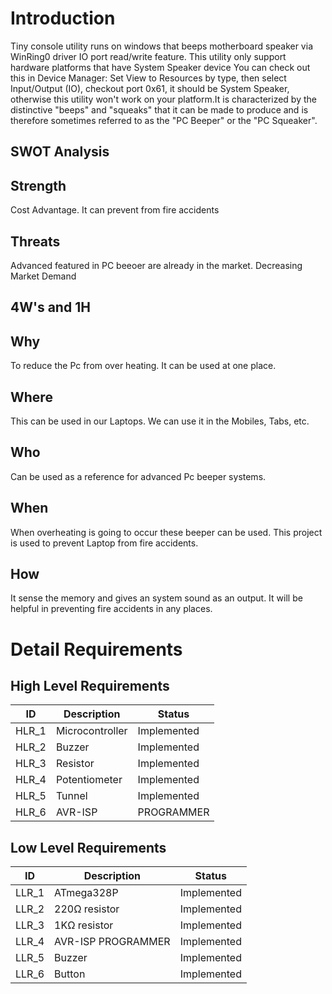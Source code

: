# Introduction
Tiny console utility runs on windows that beeps motherboard speaker via WinRing0 driver IO port read/write feature. This utility only support hardware platforms that have System Speaker device You can check out this in Device Manager: Set View to Resources by type, then select Input/Output (IO), checkout port 0x61, it should be System Speaker, otherwise this utility won't work on your platform.It is characterized by the distinctive "beeps" and "squeaks" that it can be made to produce and is therefore sometimes referred to as the "PC Beeper" or the "PC Squeaker".

## SWOT Analysis
## Strength
Cost Advantage. It can prevent from fire accidents

## Threats
Advanced featured in PC beeoer are already in the market. Decreasing Market Demand

## 4W's and 1H
## Why
To reduce the Pc from over heating. It can be used at one place.

## Where
This can be used in our Laptops. We can use it in the Mobiles, Tabs, etc.

## Who
Can be used as a reference for advanced Pc beeper systems.

## When
When overheating is going to occur these beeper can be used. This project is used to prevent Laptop from fire accidents.

## How
It sense the memory and gives an system sound as an output. It will be helpful in preventing fire accidents in any places.

# Detail Requirements
## High Level Requirements
| ID |	Description |	Status |
| --- | ------------ | ------- |
| HLR_1 |	Microcontroller |	Implemented |
| HLR_2 |	Buzzer |	Implemented |
| HLR_3 |	Resistor |	Implemented |
| HLR_4 |	Potentiometer |	Implemented |
| HLR_5 |	Tunnel |	Implemented |
| HLR_6 |	AVR-ISP |	PROGRAMMER |
## Low Level Requirements
| ID |	Description |	Status |
| --- | ------------ | ------ |
| LLR_1 |	ATmega328P |	Implemented |
| LLR_2 |	220Ω resistor |	Implemented |
| LLR_3 |	1KΩ resistor |	Implemented |
| LLR_4	| AVR-ISP PROGRAMMER |	Implemented |
| LLR_5 |	Buzzer |	Implemented |
| LLR_6 |	Button |	Implemented |
